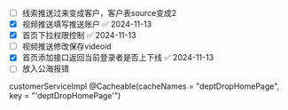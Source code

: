 - [ ]   线索推送过来变成客户，客户表source变成2
- [x] 视频推送填写推送账户 ✅ 2024-11-13
- [x] 首页下拉权限控制 ✅ 2024-11-13
- [ ] 视频推送修改保存videoid
- [x] 首页添加接口返回当前登录者是否上下线 ✅ 2024-11-13
- [ ] 放入公海报错

customerServiceImpl
@Cacheable(cacheNames = "deptDropHomePage", key = "'deptDropHomePage'")
